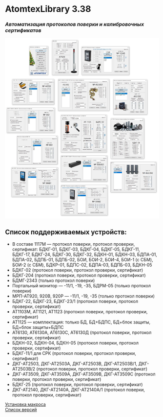 # AtomtexLibrary 3.38
### <i>Автоматизация протоколов поверки и калибровочных сертификатов</i>

![alt tag](allBD2.jpg)
## Список поддерживаемых устройств:

* В составе 1117М — протокол поверки, протокол проверки, сертификат: БДКГ-01, БДКГ-03, БДКГ-04, БДКГ-05, БДКГ-11, БДКГ-17, БДКГ-24, БДКГ-30, БДКГ-32, БДКН-01, БДКН-03, БДПА-01, БДПА-02, БДПБ-01, БДПБ-02, БОИ, БОИ-2, БОИ-4, БОИ-1 (с СБМ), БОИ-2 (с СБМ), БДКР-01, БДПС-02, БДПА-03, БДПБ-03, БДКН-05
* БДКГ-02 (протокол поверки, протокол проверки, сертификат) 
* БДКГ-204 (протокол поверки, протокол проверки, сертификат)
* БДМГ-2343 (только протокол поверки)
* Портальный монитор — -11/1, -19, -35, БДРМ-05 (только протокол поверки)
* МРП-АТ920, 920В, 920Р — -11/1, -19, -35 (только протокол поверки)
* БДКГ-22, БДКГ-23, БДКГ-23/1 (протокол поверки, протокол проверки, сертификат)
* АТ1103М, АТ1121, АТ1123 (протокол поверки, протокол проверки, сертификат)
* АТ1125 — комплектация: только БД, БД+БДПС, БД+блок защиты, БД+блок защиты+БДПС
* АТ6130, АТ6130А, АТ6130С, АТ6130Д (протокол поверки, протокол проверки, сертификат)
* БДКН-02, БДКН-04, БДКН-05 (протокол поверки, протокол проверки, сертификат)
* БДКГ-11/1 для СРК (протокол поверки, протокол проверки, сертификат)
* ДКГ-АТ2503, ДКГ-АТ2503А, ДКГ-АТ2503B, ДКГ-АТ2503B/1, ДКГ-АТ2503B/2 (протокол поверки, протокол проверки, сертификат)
* ДКГ-АТ3509, ДКГ-АТ3509А, ДКГ-АТ3509B, ДКГ-АТ3509С (протокол поверки, протокол проверки, сертификат)
* БДКГ-25 (протокол поверки, протокол проверки, сертификат)
* ДКГ-АТ2140, ДКГ-АТ2140А, ДКГ-АТ2140А/1 (протокол поверки, протокол проверки, сертификат)

[Установка макроса](./INSTALL.md)  
[Список версий](./VERSION.md)

